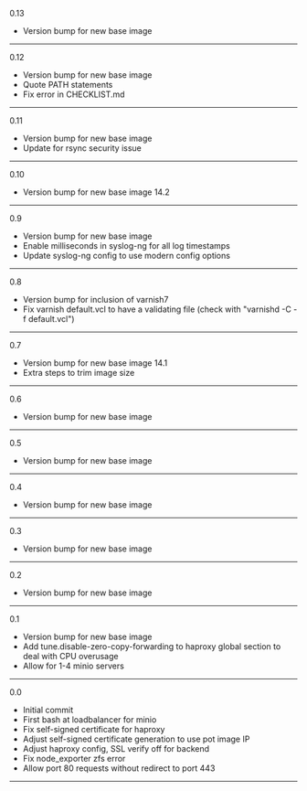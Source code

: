 0.13

* Version bump for new base image

---

0.12

* Version bump for new base image
* Quote PATH statements
* Fix error in CHECKLIST.md

---

0.11

* Version bump for new base image
* Update for rsync security issue

---

0.10

* Version bump for new base image 14.2
  
---

0.9

* Version bump for new base image
* Enable milliseconds in syslog-ng for all log timestamps
* Update syslog-ng config to use modern config options

---

0.8

* Version bump for inclusion of varnish7
* Fix varnish default.vcl to have a validating file (check with "varnishd -C -f default.vcl")

---

0.7

* Version bump for new base image 14.1
* Extra steps to trim image size

---

0.6

* Version bump for new base image

---

0.5

* Version bump for new base image

---

0.4

* Version bump for new base image

---

0.3

* Version bump for new base image

---

0.2

* Version bump for new base image

---

0.1

* Version bump for new base image
* Add tune.disable-zero-copy-forwarding to haproxy global section to deal with CPU overusage
* Allow for 1-4 minio servers

---

0.0

* Initial commit
* First bash at loadbalancer for minio
* Fix self-signed certificate for haproxy
* Adjust self-signed certificate generation to use pot image IP
* Adjust haproxy config, SSL verify off for backend
* Fix node_exporter zfs error
* Allow port 80 requests without redirect to port 443

---
